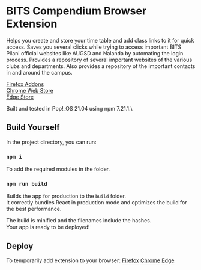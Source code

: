 # BITS Compendium Browser Extension

Helps you create and store your time table and add class links to it for quick access. Saves you
several clicks while trying to access important BITS Pilani official websites like AUGSD and Nalanda
by automating the login process. Provides a repository of several important websites of the various
clubs and departments. Also provides a repository of the important contacts in and around the
campus.

[Firefox Addons](https://addons.mozilla.org/en-US/firefox/addon/bits-compendium/)\
[Chrome Web Store](https://chrome.google.com/webstore/detail/bits-compendium/fnccleepaflpbgpokpbnjfokjemjpack?hl=en-GB)\
[Edge Store](https://microsoftedge.microsoft.com/addons/detail/bits-compendium/kpigjlohafobfhempghbcneadpnjgfob)

Built and tested in Pop!\_OS 21.04 using npm 7.21.1.\

## Build Yourself

In the project directory, you can run:

### `npm i`

To add the required modules in the folder.

### `npm run build`

Builds the app for production to the `build` folder.\
It correctly bundles React in production mode and optimizes the build for the best performance.

The build is minified and the filenames include the hashes.\
Your app is ready to be deployed!

## Deploy

To temporarily add extension to your browser:
[Firefox](https://developer.mozilla.org/en-US/docs/Mozilla/Add-ons/WebExtensions/Your_first_WebExtension#installing)
[Chrome](https://developer.chrome.com/docs/extensions/mv2/getstarted/#manifest)
[Edge](https://docs.microsoft.com/en-us/microsoft-edge/extensions-chromium/getting-started/extension-sideloading)
